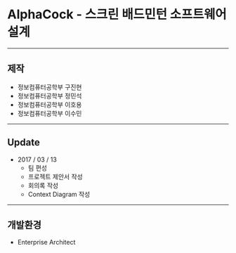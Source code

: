 # AlphaCock - 스크린 배드민턴 소프트웨어 설계

---
## 제작

+ 정보컴퓨터공학부 구진현
+ 정보컴퓨터공학부 정민석
+ 정보컴퓨터공학부 이호용
+ 정보컴퓨터공학부 이수민

---
## Update

+ 2017 / 03 / 13
    - 팀 편성
    - 프로젝트 제안서 작성
    - 회의록 작성
    - Context Diagram 작성

---
## 개발환경

+ Enterprise Architect

